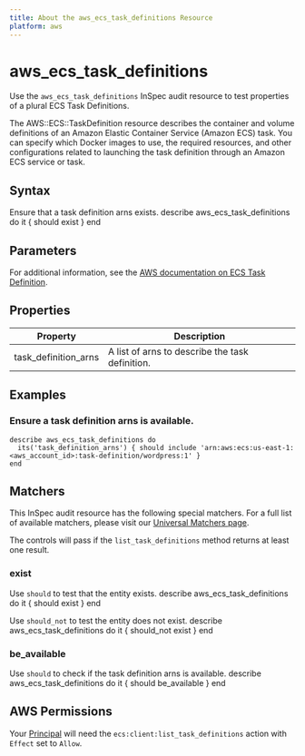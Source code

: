 ```yaml
---
title: About the aws_ecs_task_definitions Resource
platform: aws
---
```


# aws\_ecs\_task\_definitions

Use the `aws_ecs_task_definitions` InSpec audit resource to test properties of a plural ECS Task Definitions.

The AWS::ECS::TaskDefinition resource describes the container and volume definitions of an Amazon Elastic Container Service (Amazon ECS) task. You can specify which Docker images to use, the required resources, and other configurations related to launching the task definition through an Amazon ECS service or task.

## Syntax

Ensure that a task definition arns exists.
    describe aws_ecs_task_definitions do
      it { should exist }
    end

## Parameters

For additional information, see the [AWS documentation on ECS Task Definition](https://docs.aws.amazon.com/AWSCloudFormation/latest/UserGuide/aws-resource-ecs-taskdefinition.html).

## Properties

| Property | Description|
| --- | --- |
| task_definition_arns | A list of arns to describe the task definition. |

## Examples

### Ensure a task definition arns is available.
    describe aws_ecs_task_definitions do
      its('task_definition_arns') { should include 'arn:aws:ecs:us-east-1:<aws_account_id>:task-definition/wordpress:1' }
    end

## Matchers

This InSpec audit resource has the following special matchers. For a full list of available matchers, please visit our [Universal Matchers page](https://www.inspec.io/docs/reference/matchers/).

The controls will pass if the `list_task_definitions` method returns at least one result.

### exist

Use `should` to test that the entity exists.
    describe aws_ecs_task_definitions do
      it { should exist }
    end

Use `should_not` to test the entity does not exist.
    describe aws_ecs_task_definitions do
      it { should_not exist }
    end

### be_available

Use `should` to check if the task definition arns is available.
    describe aws_ecs_task_definitions do
      it { should be_available }
    end

## AWS Permissions

Your [Principal](https://docs.aws.amazon.com/IAM/latest/UserGuide/intro-structure.html#intro-structure-principal) will need the `ecs:client:list_task_definitions` action with `Effect` set to `Allow`.